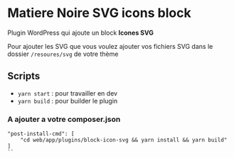 # Matiere Noire SVG icons block 

Plugin WordPress qui ajoute un block **Icones SVG**

Pour ajouter les SVG que vous voulez ajouter vos fichiers SVG dans le dossier `/resoures/svg` de votre thème

## Scripts

* `yarn start` : pour travailler en dev
* `yarn build` : pour builder le plugin

### A ajouter a votre composer.json

```
"post-install-cmd": [
    "cd web/app/plugins/block-icon-svg && yarn install && yarn build"
]
``